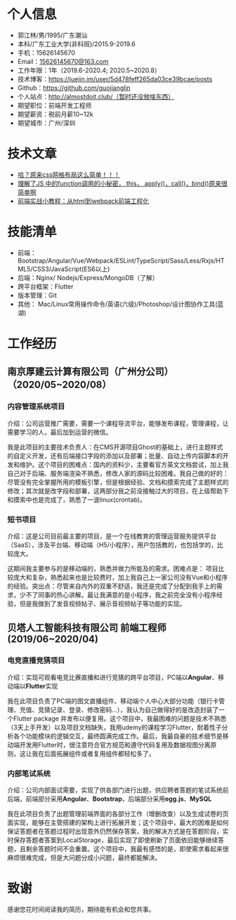 # 个人信息

 - 郭江林/男/1995/广东潮汕
 - 本科/广东工业大学(非科班)/2015.9-2019.6
 - 手机：15626145670
 - Email：15626145670@163.com
 - 工作年限：1年（2019.6-2020.4; 2020.5~2020.8）
 - 技术博客：https://juejin.im/user/5d478feff265da03ce39bcae/posts
 - Github：https://github.com/guojianglin
 - 个人站点：http://almostdoit.club/（暂时还没放啥东西）
 - 期望职位：前端开发工程师
 - 期望薪资：税前月薪10~12k
 - 期望城市：广州/深圳

# 技术文章
- [哈？原来css网格布局这么简单！！！](https://juejin.im/post/5d6d3417e51d4561c541a701)
- [理解了JS 中的function调用的小秘密， this， apply()，call()，bind()原来很简单啊](https://juejin.im/post/5d4facb6e51d4561ce5a1c17)
- [前端实战小教程：从html到webpack前端工程化](https://juejin.im/post/6866413682331648014)

# 技能清单
- 前端：Bootstrap/Angular/Vue/Webpack/ESLint/TypeScript/Sass/Less/Rxjs/HTML5/CSS3/JavaScript(ES6以上)
- 后端：Nginx/ Nodejs/Express/MongoDB（了解）
- 跨平台框架：Flutter
- 版本管理：Git
- 其他： Mac/Linux常用操作命令/英语(六级)/Photoshop/设计图协作工具(蓝湖)

# 工作经历
## 南京厚建云计算有限公司（广州分公司）（2020/05~2020/08）

### 内容管理系统项目
介绍：公司运营推广需要，需要一个课程导流平台，能够发布课程，管理课程，让需要学习的人，最后加到运营的微信。

我是此项目的主要技术负责人：在CMS开源项目Ghost的基础上，进行主题样式的自定义开发，还有后端接口字段的添加以及部署；批量、自动上传内容脚本的开发和维护。这个项目的困难点：国内的资料少，主要看官方英文文档尝试，加上我自己对于后端、服务端渲染不熟悉，修改人家的源码比较困难。我自己做的好的：尽管没有完全掌握所用的模板引擎，但是根据经验、文档和摸索完成了主题样式的修改；其次就是改字段和部署，这两部分我之前没接触过大的项目，在上级帮助下和摸索中也是完成了，熟悉了一波linux(crontab)。

### 短书项目
介绍：这是公司目前最主要的项目，是一个在线教育的管理运营服务提供平台（SaaS），涉及平台端、移动端（H5/小程序），用户包括教的，也包括学的，比较庞大。

这期间我主要参与的是移动端的，熟悉并做力所能及的需求。困难点是： 项目比较庞大和复杂，熟悉起来也是比较费时，加上我自己上一家公司没有Vue和小程序的经验。突出点：尽管来自内外的双重不舒适，我还是完成了分配到我手上的需求，少不了同事的热心讲解。最让我满意的是小程序，我之前完全没有小程序经验，但是我做到了发音视频帖子、展示音视频帖子等功能的实现。

## 贝塔人工智能科技有限公司 前端工程师 (2019/06~2020/04)

### 电竞直播竞猜项目
介绍：实现可观看电竞比赛直播和进行竞猜的跨平台项目，PC端以**Angular**、移动端以**Flutter**实现

我在此项目负责了PC端的图文直播组件、移动端个人中心大部分功能（银行卡管理、充值、竞猜记录、登录、修改密码...），我认为自己做得好的是改造封装了一个Flutter package 并发布以便复用。这个项目中，我最困难的问题是技术不熟悉（3天上手开发）以及项目文档缺失，我用udemy的课程学习Flutter，耐着性子分析各个功能模块的逻辑交互，最终圆满完成工作。最后，我最自豪的技术细节是移动端开发用Flutter时，很注意符合官方规范和遵守代码复用及数据视图分离原则，这让我在后面拓展组件或者复用组件都轻松多了。

### 内部笔试系统
介绍：公司内部面试需要，实现了供各部门进行出题，供应聘者答题的笔试系统前后端，前端部分采用**Angular**、**Bootstrap**，后端部分采用**egg.js**、**MySQL**

我在此项目负责了出题管理前端界面的各部分工作（增删改查）以及生成试卷的页面实现，能够在主管搭建的架构上进行拓展开发；这个项目中，最大的困难是如何保证答题者在答题过程时出现意外仍然保存答案，我的解决方式是在答题阶段，实时保存答题者答案到LocalStorage，最后实现了即使刷新了页面依旧能够继续答题，且剩余答题时间不会重置。这个项目中，我最有感悟的是，即使需求看起来很麻烦很难完成，但是大问题分成小问题，最终都能解决。

# 致谢
感谢您花时间阅读我的简历，期待能有机会和您共事。
